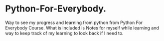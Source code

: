 # Python-For-Everybody.

Way to see my progress and learning from python from Python For Everybody Course. What is included is Notes for myself while learning and way to keep track of my learning to look back if I need to.
